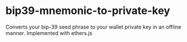 # bip39-mnemonic-to-private-key
Converts your bip-39 seed phrase to your wallet private key in an offline manner. Implemented with ethers.js
